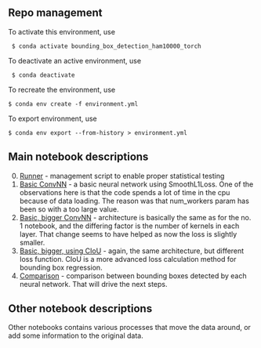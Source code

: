 ## Repo management

To activate this environment, use

     $ conda activate bounding_box_detection_ham10000_torch

 To deactivate an active environment, use

     $ conda deactivate

To recreate the environment, use

    $ conda env create -f environment.yml

To export environment, use

    $ conda env export --from-history > environment.yml

## Main notebook descriptions

0. [Runner](./runner.py) - management script to enable proper statistical testing
1. [Basic ConvNN](./1_basic.ipynb) - a basic neural network using SmoothL1Loss. 
One of the observations here is that the code spends a lot of time in the cpu because of data loading.
The reason was that num_workers param has been so with a too large value.
2. [Basic, bigger ConvNN](./2_bigger_basic.ipynb) - architecture is basically the same as for the no. 1 
notebook, and the differing factor is the number of kernels in each layer. That change seems to have helped
as now the loss is slightly smaller.
3. [Basic, bigger, using CIoU](./3_bigger_basic_ciou.ipynb) - again, the same architecture, but different
loss function. CIoU is a more advanced loss calculation method for bounding box regression.
4. [Comparison](./4_test_basic_vs_ciou.ipynb) - comparison between bounding boxes detected by each neural network.
That will drive the next steps.

## Other notebook descriptions

Other notebooks contains various processes that move the data around, or add some information to the original data.
